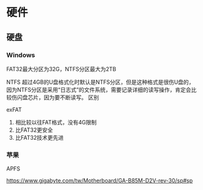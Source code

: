 
# 硬件

## 硬盘

### Windows

FAT32最大分区为32G，NTFS分区最大为2TB

NTFS
超过4GB的U盘格式化时默认是NTFS分区，但是这种格式是很伤U盘的，因为NTFS分区是采用“日志式”的文件系统，需要记录详细的读写操作，肯定会比较伤闪盘芯片，因为要不断读写。
区别

exFAT
1. 相比较以往FAT格式，没有4G限制
2.  比FAT32更安全
3. 比FAT32技术更先进

### 苹果

APFS





https://www.gigabyte.com/tw/Motherboard/GA-B85M-D2V-rev-30/sp#sp